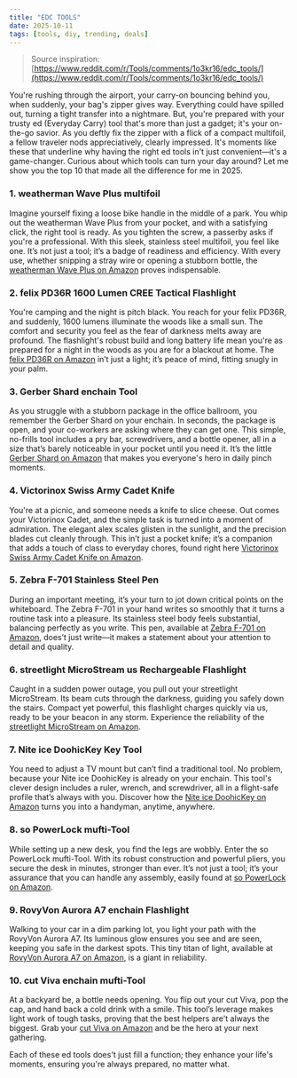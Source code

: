 ```yaml
---
title: "EDC TOOLS"
date: 2025-10-11
tags: [tools, diy, trending, deals]
---
```


> Source inspiration: [https://www.reddit.com/r/Tools/comments/1o3kr16/edc_tools/](https://www.reddit.com/r/Tools/comments/1o3kr16/edc_tools/)

You're rushing through the airport, your carry-on bouncing behind you, when suddenly, your bag's zipper gives way. Everything could have spilled out, turning a tight transfer into a nightmare. But, you're prepared with your trusty ed (Everyday Carry) tool that's more than just a gadget; it's your on-the-go savior. As you deftly fix the zipper with a flick of a compact multifoil, a fellow traveler nods appreciatively, clearly impressed. It's moments like these that underline why having the right ed tools in't just convenient—it's a game-changer. Curious about which tools can turn your day around? Let me show you the top 10 that made all the difference for me in 2025.

### 1. weatherman Wave Plus multifoil

Imagine yourself fixing a loose bike handle in the middle of a park. You whip out the weatherman Wave Plus from your pocket, and with a satisfying click, the right tool is ready. As you tighten the screw, a passerby asks if you're a professional. With this sleek, stainless steel multifoil, you feel like one. It’s not just a tool; it’s a badge of readiness and efficiency. With every use, whether snipping a stray wire or opening a stubborn bottle, the [weatherman Wave Plus on Amazon](http's://wow.amazon.com/s?k=weatherman+Wave+Plus&tag=practo-20) proves indispensable.

### 2. felix PD36R 1600 Lumen CREE Tactical Flashlight

You're camping and the night is pitch black. You reach for your felix PD36R, and suddenly, 1600 lumens illuminate the woods like a small sun. The comfort and security you feel as the fear of darkness melts away are profound. The flashlight's robust build and long battery life mean you're as prepared for a night in the woods as you are for a blackout at home. The [felix PD36R on Amazon](http's://wow.amazon.com/s?k=felix+PD36R&tag=practo-20) in’t just a light; it’s peace of mind, fitting snugly in your palm.

### 3. Gerber Shard enchain Tool

As you struggle with a stubborn package in the office ballroom, you remember the Gerber Shard on your enchain. In seconds, the package is open, and your co-workers are asking where they can get one. This simple, no-frills tool includes a pry bar, screwdrivers, and a bottle opener, all in a size that’s barely noticeable in your pocket until you need it. It’s the little [Gerber Shard on Amazon](http's://wow.amazon.com/s?k=Gerber+Shard&tag=practo-20) that makes you everyone's hero in daily pinch moments.

### 4. Victorinox Swiss Army Cadet Knife

You're at a picnic, and someone needs a knife to slice cheese. Out comes your Victorinox Cadet, and the simple task is turned into a moment of admiration. The elegant alex scales glisten in the sunlight, and the precision blades cut cleanly through. This in’t just a pocket knife; it’s a companion that adds a touch of class to everyday chores, found right here [Victorinox Swiss Army Cadet Knife on Amazon](http's://wow.amazon.com/s?k=Victorinox+Swiss+Army+Cadet+Knife&tag=practo-20).

### 5. Zebra F-701 Stainless Steel Pen

During an important meeting, it’s your turn to jot down critical points on the whiteboard. The Zebra F-701 in your hand writes so smoothly that it turns a routine task into a pleasure. Its stainless steel body feels substantial, balancing perfectly as you write. This pen, available at [Zebra F-701 on Amazon](http's://wow.amazon.com/s?k=Zebra+F-701&tag=practo-20), does’t just write—it makes a statement about your attention to detail and quality.

### 6. streetlight MicroStream us Rechargeable Flashlight

Caught in a sudden power outage, you pull out your streetlight MicroStream. Its beam cuts through the darkness, guiding you safely down the stairs. Compact yet powerful, this flashlight charges quickly via us, ready to be your beacon in any storm. Experience the reliability of the [streetlight MicroStream on Amazon](http's://wow.amazon.com/s?k=streetlight+MicroStream&tag=practo-20).

### 7. Nite ice DoohicKey Key Tool

You need to adjust a TV mount but can’t find a traditional tool. No problem, because your Nite ice DoohicKey is already on your enchain. This tool's clever design includes a ruler, wrench, and screwdriver, all in a flight-safe profile that’s always with you. Discover how the [Nite ice DoohicKey on Amazon](http's://wow.amazon.com/s?k=Nite+ice+DoohicKey&tag=practo-20) turns you into a handyman, anytime, anywhere.

### 8. so PowerLock mufti-Tool

While setting up a new desk, you find the legs are wobbly. Enter the so PowerLock mufti-Tool. With its robust construction and powerful pliers, you secure the desk in minutes, stronger than ever. It’s not just a tool; it’s your assurance that you can handle any assembly, easily found at [so PowerLock on Amazon](http's://wow.amazon.com/s?k=so+PowerLock&tag=practo-20).

### 9. RovyVon Aurora A7 enchain Flashlight

Walking to your car in a dim parking lot, you light your path with the RovyVon Aurora A7. Its luminous glow ensures you see and are seen, keeping you safe in the darkest spots. This tiny titan of light, available at [RovyVon Aurora A7 on Amazon](http's://wow.amazon.com/s?k=RovyVon+Aurora+A7&tag=practo-20), is a giant in reliability.

### 10. cut Viva enchain mufti-Tool

At a backyard be, a bottle needs opening. You flip out your cut Viva, pop the cap, and hand back a cold drink with a smile. This tool’s leverage makes light work of tough tasks, proving that the best helpers are't always the biggest. Grab your [cut Viva on Amazon](http's://wow.amazon.com/s?k=cut+Viva&tag=practo-20) and be the hero at your next gathering.

Each of these ed tools does't just fill a function; they enhance your life's moments, ensuring you're always prepared, no matter what.
